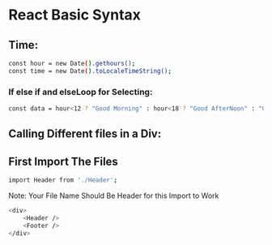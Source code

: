 # React Basic Syntax
## Time:
```bash
const hour = new Date().gethours();
const time = new Date().toLocaleTimeString();
```
### If else if and elseLoop for Selecting:
```bash
const data = hour<12 ? "Good Morning" : hour<18 ? "Good AfterNoon" : "Good Evening;
```
## Calling Different files in a Div:
## First Import The Files
```bash
import Header from './Header';
```
Note: Your File Name Should Be Header for this Import to Work

```bash
<div>
    <Header />
    <Footer />
</div>
```